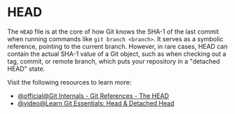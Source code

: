 # HEAD

The `HEAD` file is at the core of how Git knows the SHA-1 of the last commit when running commands like `git branch <branch>`. It serves as a symbolic reference, pointing to the current branch. However, in rare cases, HEAD can contain the actual SHA-1 value of a Git object, such as when checking out a tag, commit, or remote branch, which puts your repository in a "detached HEAD" state.

Visit the following resources to learn more:

- [@official@Git Internals - Git References - The HEAD](https://git-scm.com/book/en/v2/Git-Internals-Git-References#:~:text=want%20to%20create.-,The%20HEAD,-The%20question%20now)
- [@video@Learn Git Essentials: Head & Detached Head](https://www.youtube.com/watch?v=HvDjbAa9ZsY)